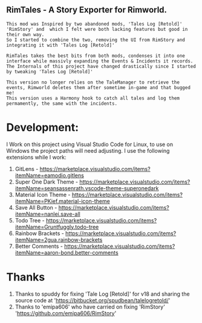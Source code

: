 
## RimTales - A Story Exporter for Rimworld. 

    This mod was Inspired by two abandoned mods, 'Tales Log [Retold]' 'RimStory' and  which I felt were both lacking features but good in their own way.
    So I started to combine the two, removing the UI from RimStory and integrating it with 'Tales Log [Retold]'

    RimTales takes the best bits from both mods, condenses it into one interface while massivly expanding the Events & Incidents it records.
    The Internals of this project have changed drastically since I started by tweaking 'Tales Log [Retold]'

    This version no longer relies on the TaleManager to retrieve the events, Rimworld deletes them after sometime in-game and that bugged me!
    This version uses a Harmony hook to catch all tales and log them permamently, the same with the incidents.


# Development:

I Work on this project using Visual Studio Code for Linux, to use on Windows the project paths will need adjusting.
I use the following extensions while I work:

1. GitLens                  -   https://marketplace.visualstudio.com/items?itemName=eamodio.gitlens
2. Super One Dark Theme     -   https://marketplace.visualstudio.com/items?itemName=seansassenrath.vscode-theme-superonedark
3. Material Icon Theme      -   https://marketplace.visualstudio.com/items?itemName=PKief.material-icon-theme
4. Save All Button          -   https://marketplace.visualstudio.com/items?itemName=nanlei.save-all
5. Todo Tree                -   https://marketplace.visualstudio.com/items?itemName=Gruntfuggly.todo-tree
6. Rainbow Brackets         -   https://marketplace.visualstudio.com/items?itemName=2gua.rainbow-brackets
7. Better Comments          -   https://marketplace.visualstudio.com/items?itemName=aaron-bond.better-comments


# Thanks
1. Thanks to spuddy for fixing 'Tale Log [Retold]' for v18 and sharing the source code at 'https://bitbucket.org/spudbean/talelogretold/'
3. Thanks to 'emipa606' who have carried on fixing 'RimStory' 'https://github.com/emipa606/RimStory'